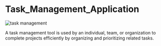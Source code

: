 # Task_Management_Application

![task management](https://github.com/Ayushdhoke0375/Task_Management_Application/assets/87694700/67f20d07-7f22-416f-98c0-5a7e2323218a)

A task management tool is used by an individual, team, or organization to complete projects efficiently by organizing and prioritizing related tasks.
